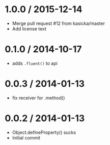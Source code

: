 
1.0.0 / 2015-12-14
==================

  * Merge pull request #12 from kasicka/master
  * Add license text

0.1.0 / 2014-10-17
==================

 * adds `.fluent()` to api

0.0.3 / 2014-01-13
==================

 * fix receiver for .method()

0.0.2 / 2014-01-13
==================

 * Object.defineProperty() sucks
 * Initial commit
